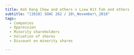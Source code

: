 ```yaml
---
title: Koh Keng Chew and others v Liew Kit Fah and others 
subtitle: "[2018] SGHC 262 / 28\_November\_2018"
tags:
  - Companies
  - Oppression
  - Minority shareholders
  - Valuation of shares
  - Discount on minority shares

---
```


